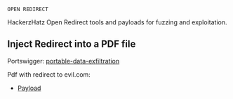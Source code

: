 ```
OPEN REDIRECT
```                
HackerzHatz Open Redirect tools and payloads for fuzzing and exploitation.

## Inject Redirect into a PDF file
Portswigger: [portable-data-exfiltration](https://portswigger.net/research/portable-data-exfiltration)

Pdf with redirect to evil.com:
- [Payload](Payload_redirect.pdf)
